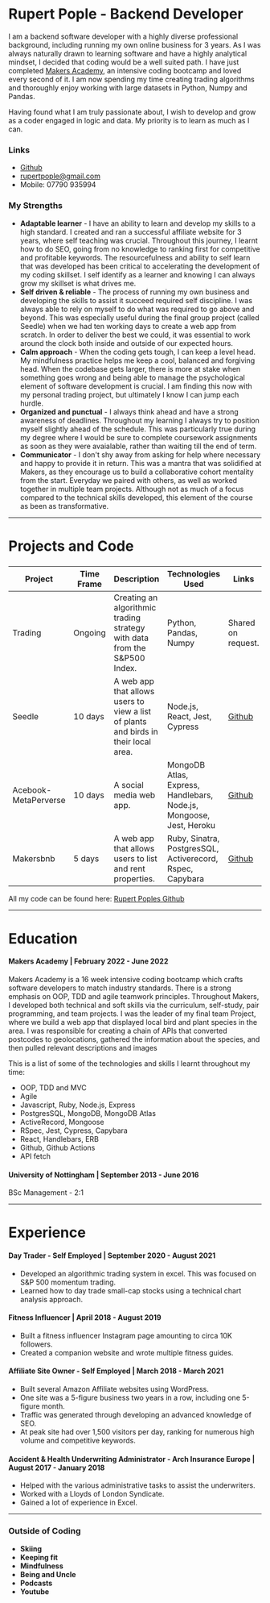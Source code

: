 #                                                         Rupert Pople - Backend Developer

I am a backend software developer with a highly diverse professional background, including running my own online business for 3 years. As I was always naturally drawn to learning software and have a highly analytical mindset, I decided that coding would be a well suited path. I have just completed [Makers Academy](https://github.com/makersacademy), an intensive coding bootcamp and loved every second of it. I am now spending my time creating trading algorithms and thoroughly enjoy working with large datasets in Python, Numpy and Pandas.

Having found what I am truly passionate about, I wish to develop and grow as a coder engaged in logic and data. My priority is to learn as much as I can.

### <a name="skills">Links</a>
- [Github][1]
- rupertpople@gmail.com 
- Mobile: 07790 935994

[1]: https://github.com/rupertpople

### <a name="skills">My Strengths</a>

- **Adaptable learner** - I have an ability to learn and develop my skills to a high standard. I created and ran a successful affiliate website for 3 years, where self teaching was crucial. Throughout this journey, I learnt how to do SEO, going from no knowledge to ranking first for competitive and profitable keywords. The resourcefulness and ability to self learn that was developed has been critical to accelerating the development of my coding skillset. I self identify as a learner and knowing I can always grow my skillset is what drives me.
- **Self driven & reliable** - The process of running my own business and developing the skills to assist it succeed required self discipline. I was always able to rely on myself to do what was required to go above and beyond. This was especially useful during the final group project (called Seedle) when we had ten working days to create a web app from scratch. In order to deliver the best we could, it was essential to work around the clock both inside and outside of our expected hours.
- **Calm approach** - When the coding gets tough, I can keep a level head. My mindfulness practice helps me keep a cool, balanced and forgiving head. When the codebase gets larger, there is more at stake when something goes wrong and being able to manage the psychological element of software development is crucial. I am finding this now with my personal trading project, but ultimately I know I can jump each hurdle.
- **Organized and punctual**  - I always think ahead and have a strong awareness of deadlines. Throughout my learning I always try to position myself slightly ahead of the schedule. This was particularly true during my degree where I would be sure to complete coursework assignments as soon as they were avaialable, rather than waiting till the end of term.
- **Communicator** - I don't shy away from asking for help where necessary and happy to provide it in return. This was a mantra that was solidified at Makers, as they encourage us to build a collaborative cohort mentality from the start. Everyday we paired with others, as well as worked together in multiple team projects. Although not as much of a focus compared to the technical skills developed, this element of the course as been as transformative.

***

# Projects and Code
### <a name="projects"></a>
Project | Time Frame| Description | Technologies Used | Links |
---| --- | --- | --- | --- |
Trading | Ongoing | Creating an algorithmic trading strategy with data from the S&P500 Index. | Python, Pandas, Numpy| Shared on request. |
Seedle | 10 days | A web app that allows users to view a list of plants and birds in their local area. | Node.js, React, Jest, Cypress | [Github](https://github.com/rupertpople/seedle)| 
Acebook- MetaPerverse| 10 days | A social media web app. | MongoDB Atlas, Express, Handlebars, Node.js, Mongoose, Jest, Heroku | [Github](https://github.com/rupertpople/acebook-metaperverse)|
Makersbnb | 5 days| A web app that allows users to list and rent properties. | Ruby, Sinatra, PostgresSQL, Activerecord, Rspec, Capybara | [Github](https://github.com/rupertpople/makersbnb)|

All my code can be found here: [Rupert Poples Github][1]

***

# Education

#### Makers Academy | February 2022 - June 2022 
Makers Academy is a 16 week intensive coding bootcamp which crafts software developers to match industry standards. There is a strong emphasis on OOP, TDD and agile teamwork principles. Throughout Makers, I developed both technical and soft skills via the curriculum, self-study, pair programming, and team projects. I was the leader of my final team Project, where we build a web app that displayed local bird and plant species in the area. I was responsible for creating a chain of APIs that converted postcodes to geolocations, gathered the information about the species, and then pulled relevant descriptions and images

This is a list of some of the technologies and skills I learnt throughout my time:

- OOP, TDD and MVC
- Agile
- Javascript, Ruby, Node.js, Express
- PostgresSQL, MongoDB, MongoDB Atlas
- ActiveRecord, Mongoose
- RSpec, Jest, Cypress, Capybara
- React, Handlebars, ERB
- Github, Github Actions
- API fetch


#### University of Nottingham | September 2013 - June 2016
BSc Management - 2:1

***

# Experience

#### Day Trader - Self Employed | September 2020 - August 2021
- Developed an algorithmic trading system in excel. This was focused on S&P 500 momentum trading.
- Learned how to day trade small-cap stocks using a technical chart analysis approach.

#### Fitness Influencer | April 2018 - August 2019
- Built a fitness influencer Instagram page amounting to circa 10K followers.
- Created a companion website and wrote multiple fitness guides.

#### Affiliate Site Owner - Self Employed | March 2018 - March 2021
- Built several Amazon Affiliate websites using WordPress.
- One site was a 5-figure business two years in a row, including one 5-figure month.
- Traffic was generated through developing an advanced knowledge of SEO.
- At peak site had over 1,500 visitors per day, ranking for numerous high volume and competitive keywords.

#### Accident & Health Underwriting Administrator - Arch Insurance Europe | August 2017 - January 2018
- Helped with the various administrative tasks to assist the underwriters.
- Worked with a Lloyds of London Syndicate.
- Gained a lot of experience in Excel.

***

### <a name="interests">Outside of Coding</a>

- **Skiing**
- **Keeping fit**
- **Mindfulness**
- **Being and Uncle**
- **Podcasts**
- **Youtube**
